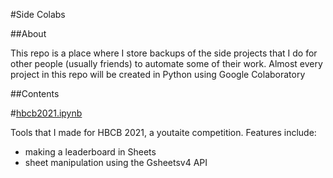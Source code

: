 #Side Colabs

##About

This repo is a place where I store backups of the side projects that I do for other people (usually friends) to automate some of their work.
Almost every project in this repo will be created in Python using Google Colaboratory

##Contents

#[hbcb2021.ipynb](https://github.com/Azenros/side-colabs/blob/main/hbcb2021.ipynb)

Tools that I made for HBCB 2021, a youtaite competition. Features include:

* making a leaderboard in Sheets
* sheet manipulation using the Gsheetsv4 API
